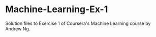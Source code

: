 # Machine-Learning-Ex-1
Solution files to Exercise 1 of Coursera's Machine Learning course by Andrew Ng.
